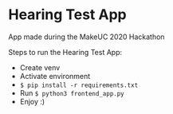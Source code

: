 # Hearing Test App

App made during the MakeUC 2020 Hackathon

Steps to run the Hearing Test App:
- Create venv
- Activate environment
- ``` $ pip install -r requirements.txt ```
- Run ``` $ python3 frontend_app.py ```
- Enjoy :)
